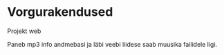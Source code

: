 # Vorgurakendused
Projekt web

Paneb mp3 info andmebasi ja läbi veebi liidese saab muusika failidele ligi.


